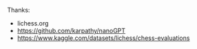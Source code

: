 Thanks:
- lichess.org
- https://github.com/karpathy/nanoGPT
- https://www.kaggle.com/datasets/lichess/chess-evaluations